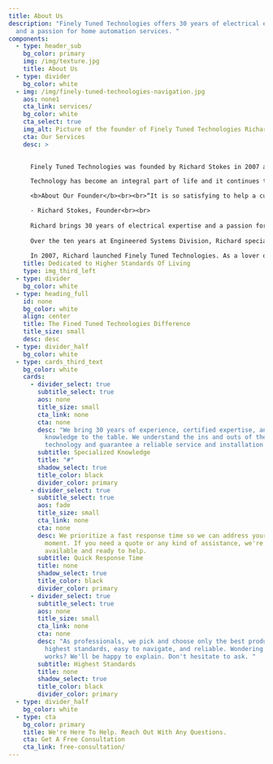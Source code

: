 ```yaml
---
title: About Us
description: "Finely Tuned Technologies offers 30 years of electrical expertise
  and a passion for home automation services. "
components:
  - type: header_sub
    bg_color: primary
    img: /img/texture.jpg
    title: About Us
  - type: divider
    bg_color: white
  - img: /img/finely-tuned-technologies-navigation.jpg
    aos: none1
    cta_link: services/
    bg_color: white
    cta_select: true
    img_alt: Picture of the founder of Finely Tuned Technologies Richard Stokes
    cta: Our Services
    desc: >
      

      Finely Tuned Technologies was founded by Richard Stokes in 2007 and brings 30 years of electrical engineering and technology expertise to the table.<br><br>

      Technology has become an integral part of life and it continues to change and grow. We loved the potential in smart technology but found most systems unreliable, needy, and unnecessarily complex. We found the solution in the Brilliant® Smart Home System, a technology designed to work for the long run. Brilliant® unites all systems into one app, making it not only user friendly, efficient, and convenient, but affordable and dependable.<br><br>At Finely Tuned Technologies, we’re proud to be a Brilliant Certified Expert, a ButterflyMX Certified Installer, Imaging Science Foundation Certified, and THX Certified Expert. Whether you have a large project, a commercial property, or a residential home, we’ve got your back. As experts in our field, we deliver stellar video and audio calibration, smart home installation, and as always, we prioritize customer service and are ready to answer any questions. <br><br>

      <b>About Our Founder</b><br><br>“It is so satisfying to help a customer and install an automatic system that compliments their personal needs and tastes. These technologies maximize one’s lifestyle, but they’re also artistically sensitive. It excites the artist in me.”<br>

      - Richard Stokes, Founder<br><br> 
       
      Richard brings 30 years of electrical expertise and a passion for home automation to Finely Tuned Technologies. Originally from Ireland, Richard began his electrical career with a 5 year apprenticeship with the Electricity Generation and Supply Board in Dublin. When he moved to Vancouver, Canada at the age of 36, he put his extensive history in electronic repairs to work as the manager of the Engineered Systems Division of A&B Sound, BC and Alberta.<br><br> 
       
      Over the ten years at Engineered Systems Division, Richard specialized in custom audio video and home theatre systems design and installation in both the residential and custom yacht industries. He also became both an instructor and certified calibrator with the Imaging Science Foundation and a certified design and installation technician for LucasfilmTHX. <br><br>
       
      In 2007, Richard launched Finely Tuned Technologies. As a lover of the arts and music, one of his goals was to “recreate the artist’s intent” with his calibration service for film and video, trying to reproduce the art in its best original quality. Richard is proud to offer top-quality services that now extend from residential to commercial, and also cover large scale products.<br><br> 
    title: Dedicated to Higher Standards Of Living
    type: img_third_left
  - type: divider
    bg_color: white
  - type: heading_full
    id: none
    bg_color: white
    align: center
    title: The Fined Tuned Technologies Difference
    title_size: small
    desc: desc
  - type: divider_half
    bg_color: white
  - type: cards_third_text
    bg_color: white
    cards:
      - divider_select: true
        subtitle_select: true
        aos: none
        title_size: small
        cta_link: none
        cta: none
        desc: "We bring 30 years of experience, certified expertise, and cutting edge
          knowledge to the table. We understand the ins and outs of the
          technology and guarantee a reliable service and installation. "
        subtitle: Specialized Knowledge
        title: "#"
        shadow_select: true
        title_color: black
        divider_color: primary
      - divider_select: true
        subtitle_select: true
        aos: fade
        title_size: small
        cta_link: none
        cta: none
        desc: We prioritize a fast response time so we can address your needs in the
          moment. If you need a quote or any kind of assistance, we're always
          available and ready to help.
        subtitle: Quick Response Time
        title: none
        shadow_select: true
        title_color: black
        divider_color: primary
      - divider_select: true
        subtitle_select: true
        aos: none
        title_size: small
        cta_link: none
        cta: none
        desc: "As professionals, we pick and choose only the best products, built to the
          highest standards, easy to navigate, and reliable. Wondering how it
          works? We'll be happy to explain. Don't hesitate to ask. "
        subtitle: Highest Standards
        title: none
        shadow_select: true
        title_color: black
        divider_color: primary
  - type: divider_half
    bg_color: white
  - type: cta
    bg_color: primary
    title: We're Here To Help. Reach Out With Any Questions.
    cta: Get A Free Consultation
    cta_link: free-consultation/
---
```

